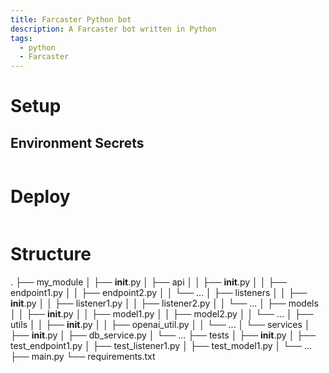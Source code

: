 ```yaml
---
title: Farcaster Python bot
description: A Farcaster bot written in Python
tags:
  - python
  - Farcaster
---
```


# Setup

## Environment Secrets

```

```

# Deploy

```

```

# Structure

.
├── my_module
│ ├── **init**.py
│ ├── api
│ │ ├── **init**.py
│ │ ├── endpoint1.py
│ │ ├── endpoint2.py
│ │ └── ...
│ ├── listeners
│ │ ├── **init**.py
│ │ ├── listener1.py
│ │ ├── listener2.py
│ │ └── ...
│ ├── models
│ │ ├── **init**.py
│ │ ├── model1.py
│ │ ├── model2.py
│ │ └── ...
│ ├── utils
│ │ ├── **init**.py
│ │ ├── openai_util.py
│ │ └── ...
│ └── services
│ ├── **init**.py
│ ├── db_service.py
│ └── ...
├── tests
│ ├── **init**.py
│ ├── test_endpoint1.py
│ ├── test_listener1.py
│ ├── test_model1.py
│ └── ...
├── main.py
└── requirements.txt
